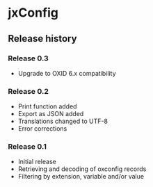 # jxConfig

## Release history

### Release 0.3
  * Upgrade to OXID 6.x compatibility

### Release 0.2
  * Print function added
  * Export as JSON added
  * Translations changed to UTF-8
  * Error corrections

### Release 0.1
  * Initial release
  * Retrieving and decoding of oxconfig records
  * Filtering by extension, variable and/or value
